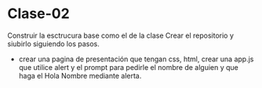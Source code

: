 # Clase-02

Construir la esctrucura base como el de la clase
Crear el repositorio y siubirlo siguiendo los pasos.
* crear una pagina de presentación que tengan css, html, crear una app.js que utilice
alert y el prompt  para pedirle el nombre de alguien y que haga el Hola Nombre mediante alerta.
